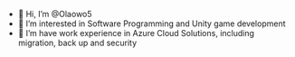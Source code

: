 - 👋 Hi, I’m @Olaowo5
- 👀 I’m interested in Software Programming and Unity game development
- 🌱 I’m have work experience in Azure Cloud Solutions, including migration, back up and security

<!---
Olaowo5/Olaowo5 is a ✨ special ✨ repository because its `README.md` (this file) appears on your GitHub profile.
You can click the Preview link to take a look at your changes.
--->
